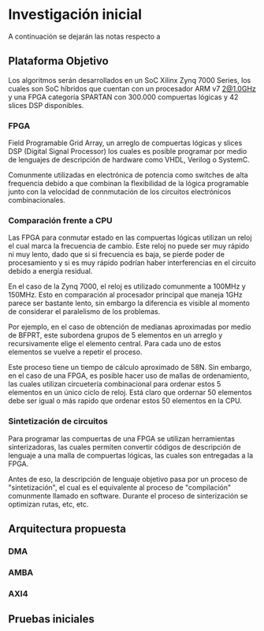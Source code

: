 # Investigación inicial
A continuación se dejarán las notas respecto a
## Plataforma Objetivo
Los algoritmos serán desarrollados en un SoC Xilinx Zynq 7000 Series, los cuales son SoC híbridos que cuentan con un procesador ARM v7 2@1.0GHz y una FPGA categoría SPARTAN con 300.000 compuertas lógicas y 42 slices DSP disponibles.

### FPGA
Field Programable Grid Array, un arreglo de compuertas lógicas y slices DSP (Digital Signal Processor) los cuales es posible programar por medio de lenguajes de descripción de hardware como VHDL, Verilog o SystemC.

Comunmente utilizadas en electrónica de potencia como switches de alta frequencia debido a que combinan la flexibilidad de la lógica programable junto con la velocidad de connmutación de los circuitos electrónicos combinacionales.

### Comparación frente a CPU
Las FPGA para conmutar estado en las compuertas lógicas utilizan un reloj el cual marca la frecuencia de cambio. Este reloj no puede ser muy rápido ni muy lento, dado que si si frecuencia es baja, se pierde poder de procesamiento y si es muy rápido podrían haber interferencias en el circuito debido a energía residual.

En el caso de la Zynq 7000, el reloj es utilizado comunmente a 100MHz y 150MHz. Esto en comparación al procesador principal que maneja 1GHz parece ser bastante lento, sin embargo la diferencia es visible al momento de considerar el paralelismo de los problemas.

Por ejemplo, en el caso de obtención de medianas aproximadas por medio de BFPRT, este subordena grupos de 5 elementos en un arreglo y recursivamente elige el elemento central. Para cada uno de estos elementos se vuelve a repetir el proceso.

Este proceso tiene un tiempo de cálculo aproximado de 58N. Sin embargo, en el caso de una FPGA, es posible hacer uso de mallas de ordenamiento, las cuales utilizan circuetería combinacional para ordenar estos 5 elementos en un único ciclo de reloj. Está claro que ordernar 50 elementos debe ser igual o más rapido que ordenar estos 50 elementos en la CPU.

### Sintetización de circuitos
Para programar las compuertas de una FPGA se utilizan herramientas sinterizadoras, las cuales permiten convertir códigos de descripción de lenguaje a una malla de compuertas lógicas, las cuales son entregadas a la FPGA.

Antes de eso, la descripción de lenguaje objetivo pasa por un proceso de "sintetización", el cual es el equivalente al proceso de "compilación" comunmente llamado en software. Durante el proceso de sinterización se optimizan rutas, etc, etc.

## Arquitectura propuesta
### DMA
### AMBA
### AXI4
## Pruebas iniciales
